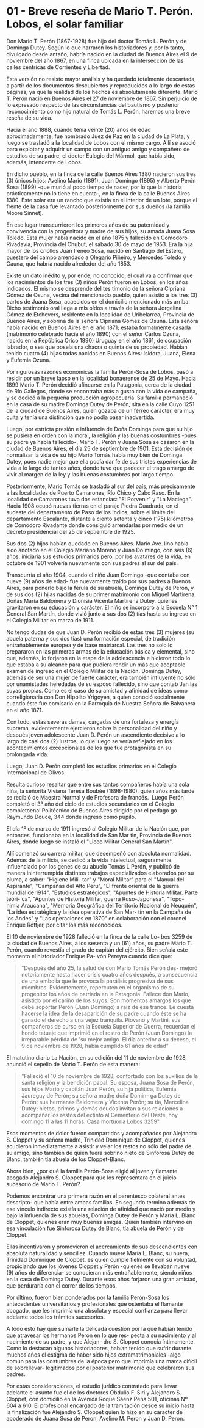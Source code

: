# 01 - Breve reseña de Mario T. Perón. Lobos, el solar familiar

Don Mario T. Perón (1867-1928) fue hijo del doctor Tomás L. Perón y de Dominga Dutey. 
Según lo que narraron los historiadores y, por lo tanto, divulgado desde antaño, habría nacido en la ciudad de Buenos Aires el 9 de noviembre del año 1867, en una finca ubicada en la intersección de las calles céntricas de Corrientes y Libertad.

Esta versión no resiste mayor análisis y ha quedado totalmente descartada, a partir de los documentos descubiertos y reproducidos a lo largo de estas páginas, ya que la realidad de los hechos es absolutamente diferente. 
Mario T. Perón nació en Buenos Aires el 27 de noviembre de 1867. 
Sin perjuicio de lo expresado respecto de las circunstancias del bautismo y posterior reconocimiento como hijo natural de Tomás L. Perón, haremos una breve reseña de su vida.

Hacia el año 1888, cuando tenía veinte (20) años de edad aproximadamente, fue nombrado Juez de Paz en la ciudad de La Plata, y luego se trasladó a la localidad de Lobos con el mismo cargo. 
Allí se asoció para explotar y adquirir un campo con un antiguo amigo y compañero de estudios de su padre, el doctor Eulogio del Mármol, que había sido, además, intendente de Lobos.

En dicho pueblo, en la finca de la calle Buenos Aires 1380 nacieron sus tres (3) únicos hijos: Avelino Mario (1891), Juan Domingo (1895) y Alberto Perón Sosa (1899) -que murió al poco tiempo de nacer, por lo que la historia prácticamente no lo tiene en cuenta-, en la finca de la calle Buenos Aires 1380. 
Este solar era un rancho que existía en el interior de un lote, porque el frente de la casa fue levantado posteriormente por sus dueños (la familia Moore Sinnet).

En ese lugar transcurrieron los primeros años de su paternidad y convivencia con la progenitora y madre de sus hijos, su amada Juana Sosa Toledo. 
Esta mujer había nacido en el año 1875 y fallecido en Comodoro Rivadavia, Provincia del Chubut, el sábado 30 de mayo de 1953. 
Era la hija mayor de los criollos Juan Ireneo Sosa, nacido en Santiago del Estero, puestero del campo arrendado a Olegario Piñeiro, y Mercedes Toledo y Gauna, que habría nacido alrededor del año 1853.

Existe un dato inédito y, por ende, no conocido, el cual va a confirmar que los nacimientos de los tres (3) niños Perón fueron en Lobos, en los años indicados. 
El mismo se desprende del tes timonio de la señora Cipriana Gómez de Osuna, vecina del mencionado pueblo, quien asistió a los tres (3) partos de Juana Sosa, acaecidos en el domicilio mencionado más arriba.
Dicho testimonio oral llega a mis oídos a través de la señora Jorgelina Gómez de Etchevers, residente en la localidad de Uribelarrea, Provincia de Buenos Aires, y sobrina de la señora Cipriana Gómez de Osuna. 
Esta señora había nacido en Buenos Aires en el año 1871; estaba formalmente casada (matrimonio celebrado hacia el año 1890) con el señor Carlos Ozuna, nacido en la República Orico 1890) Uruguay en el año 1861, de ocupación labrador, o sea que poseía una chacra o quinta de su propiedad. 
Habían tenido cuatro (4) hijas todas nacidas en Buenos Aires: Isidora, Juana, Elena y Eufemia Ozuna.

Por rigurosas razones económicas la familia Perón-Sosa de Lobos, pasó a residir por un breve lapso en la localidad bonaerense de 25 de Mayo. 
Hacia 1899 Mario T. Perón decidió afincarse en la Patagonia, cerca de la ciudad de Río Gallegos, donde se encontraba más a gusto con la vida de campaña, y se dedicó a la pequeña producción agropecuaria. 
Su familia permaneció en la casa de su madre Dominga Dutey de Perón, sita en la calle Cuyo 1251 de la ciudad de Buenos Aires, quien gozaba de un férreo carácter, era muy culta y tenía una distinción que no podía pasar inadvertida.

Luego, por estricta presión e influencia de Doña Dominga para que su hijo se pusiera en orden con la moral, la religión y las buenas costumbres -pues su padre ya había fallecido-, Mario T. Perón y Juana Sosa se casaron en la ciudad de Buenos Aires, el día 25 de septiembre de 1901. 
Esta decisión de normalizar la vida de su hijo Mario Tomás habla muy bien de Dominga Dutey, pues nadie mejor que ella podía dar fe de sus tristes experiencias de vida a lo largo de tantos años, donde tuvo que padecer el trago amargo de vivir al margen de la ley y las buenas costumbres por largo tiempo.

Posteriormente, Mario Tomás se trasladó al sur del país, más precisamente a las localidades de Puerto Camarones, Río Chico y Cabo Raso. 
En la localidad de Camarones tuvo dos estancias: "El Porvenir" y "La Maciega". 
Hacia 1908 ocupó nuevas tierras en el paraje Piedra Cuadrada, en el sudeste del departamento de Paso de los Indios, sobre el límite del departamento Escalante, distante a ciento setenta y cinco (175) kilómetros de Comodoro Rivadante donde consiguió arrendarlas por medio de un decreto presidencial del 25 de septiembre de 1925.

Sus dos (2) hijos habían quedado en Buenos Aires. Mario Ave. lino había sido anotado en el Colegio Mariano Moreno y Juan Do mingo, con seis (6) años, iniciaría sus estudios primarios pero, por los avatares de la vida, en octubre de 1901 volvería nuevamente con sus padres al sur del país.

Transcurría el año 1904, cuando el niño Juan Domingo -que contaba con nueve (9) años de edad- fue nuevamente traído por sus padres a Buenos Aires, 
para ponerlo bajo la férula de su abuela, Dominga Dutey de Perón, y de sus dos (2) hijas nacidas de su primer matrimonio con Miguel Martirena, Doñas María Baldomera y Dionisia Vicenta Martirena Dutey, quienes gravitaron en su educación y carácter. 
El niño se incorporó a la Escuela N° 1 General San Martín, donde vivió junto a sus dos (2) tías hasta su ingreso en el Colegio Militar en marzo de 1911.

No tengo dudas de que Juan D. Perón recibió de estas tres (3) mujeres (su abuela paterna y sus dos tías) una formación especial, de tradición entrañablemente europea y de base matriarcal. 
Las tres no solo lo prepararon en las primeras armas de la educación básica y elemental, sino que, además, lo forjaron en la etapa de la adolescencia e hicieron todo lo que estaba a su alcance para que pudiera rendir un más que aceptable examen de ingreso en el Colegio Militar de la Nación. 
Dominga Dutey, además de ser una mujer de fuerte carácter, era también influyente по sólo por unamistades heredadas de su esposo fallecido, sino que contab Jan las suyas propias. 
Como es el caso de su amistad y afinidad de ideas como correligionaria con Don Hipólito Yrigoyen, a quien conoció socialmente cuando éste fue comisario en la Parroquia de Nuestra Señora de Balvanera en el año 1871.

Con todo, estas severas damas, cargadas de una fortaleza y energía suprema, evidentemente ejercieron sobre la personalidad del niño y después joven adolescente Juan D. Perón un ascendiente decisivo a lo largo de casi dos (2) lustros, lo que luego se vería reflejado en los acontecimientos excepcionales de los que fue protagonista en su prolongada vida.

Luego, Juan D. Perón completó los estudios primarios en el Colegio Internacional de Olivos. 

Resulta curioso resaltar que entre sus tantos compañeros había una sola niña, la señorita Viviana Teresa Boubée (1898-1980), quien años más tarde se recibió de Maestra Normal y de Profesora de francés. 
Luego Perón completó el 3º año del ciclo de estudios secundarios en el Colegio completoenal Politécnico de Buenos Aires dirigido por el pedago go Raymundo Douce, 344 donde ingresó como pupilo.

El día 1º de marzo de 1911 ingresó al Colegio Militar de la Nación que, por entonces, funcionaba en la localidad de San Mar tin, Provincia de Buenos Aires, donde luego se instaló el "Liceo Militar General San Martín".

Allí comenzó su carrera militar, que desempeñó con absoluta normalidad. Además de la milicia, se dedicó a la vida intelectual, seguramente influenciado por los genes de su abuelo Tomás L Perón, y publicó de manera ininterrumpida distintos trabajos especializados elaborados por su pluma, a saber: "Higiene Mili- tar" y "Moral Militar" para el "Manual del Aspirante", "Campañas del Alto Peru", "El frente oriental de la guerra mundial de 1914". "Estudios estratégicos", "Apuntes de Historia Militar. Parte teóri- ca", "Apuntes de Historia Militar, guerra Ruso-Japonesa", "Topo- nimia Araucana", "Memoria Geográfica del Territorio Nacional de Neuquén", "La idea estratégica y la idea operativa de San Mar- tín en la Campaña de los Andes" y "Las operaciones en 1870" en colaboración con el coronel Enrique Röttjer, por citar los más reconocidos.

El 10 de noviembre de 1928 falleció en la finca de la calle Lo- bos 3259 de la ciudad de Buenos Aires, a los sesenta y un (61) años, su padre Mario T. Perón, cuando revestía el grado de capitán del ejército. Bien señala este momento el historiador Enrique Pa- vón Pereyra cuando dice que:

> "Después del año 25, la salud de don Mario Tomás Perón des- mejoró notoriamente hasta hacer crisis cuatro años después, a consecuencia de una embolia que le provoca la parálisis progresiva de sus miembros.
> Evidentemente, repercuten en el organismo de su progenitor los años de patriada en la Patagonia.
> Fallece don Mario, asistido por el cariño de los suyos.
> Son momentos amargos los que debe soportar Perón (Juan Domingo) a raíz de ese trance.
> Le cuesta hacerse la idea de la desaparición de su padre cuando éste se ha ganado el derecho a una vejez tranquila.
> Piovano y Martini, sus compañeros de curso en la Escuela Superior de Guerra, recuerdan el hondo tatuaje que imprimió en el rostro de Perón (Juan Domingo) la irreparable pérdida de 'su mejor amigo.
> El día anterior a su deceso, el 9 de noviembre de 1928, había cumplido 61 años de edad"

El matutino diario La Nación, en su edición del 11 de noviembre de 1928, anunció el sepelio de Mario T. Perón de esta manera:

> "Falleció el 10 de noviembre de 1928, confortado con los auxilios de la santa religión y la bendición papal.
> Su esposa, Juana Sosa de Perón, sus hijos Mario y capitán Juan Perón, su hija politica, Eufemia Jaureguy de Perón;
> su señora madre doña Domin- ga Dutey de Perón; sus hermanas Baldomera y Vicenta Perón;
> su tía, Marcelina Dutey; nietos, primos y demás deudos invitan a sus relaciones a acompañar los restos del extinto al Cementerio del Oeste, hoy domingo 11 a las 11 horas.
> Casa mortuoria Lobos 3259"

Esos momentos de dolor fueron compartidos y acompañados por Alejandro S. Cloppet y su señora madre, Trinidad Dominique de Cloppet, quienes acudieron inmediatamente a asistir y velar los restos no sólo del padre de su amigo, sino también de quien fuera sobrino nieto de Sinforosa Dutey de Blanc, también tía abuela de los Cloppet-Blanc.

Ahora bien, ¿por qué la familia Perón-Sosa eligió al joven y flamante abogado Alejandro S. Cloppet para que los representara en el juicio sucesorio de Mario T. Perón?

Podemos encontrar una primera razón en el parentesco colateral antes descripto- que había entre ambas familias. En segundo termino además de ese vínculo indirecto existía una relación de afinidad que nació por medio y bajo la influencia de sus abuelas, Dominga Dutey de Perón y María L. Blanc de Cloppet, quienes eran muy buenas amigas. 
Quien también intervino en esa vinculación fue Sinforosa Dutey de Blanc, tía abuela de Perón y de Cloppet.

Ellas incentivaron y promovieron el acercamiento de sus descendientes con absoluta naturalidad y sencillez. 
Cuando muere María L. Blanc, su nuera, Trinidad Dominique de Cloppet, es quien cumple fielmente con su voluntad, propiciando que los jóvenes Cloppet y Perón -quienes se llevaban nueve (9) años de diferencia- se conocieran más entrañablemente, siendo niños en la casa de Dominga Dutey. 
Durante esos años forjaron una gran amistad, que perduraría con el correr de los tiempos.

Por último, fueron bien ponderados por la familia Perón-Sosa los antecedentes universitarios y profesionales que ostentaba el flamante abogado, que les imprimía una absoluta y especial confianza para llevar adelante todos los trámites sucesorios.

A todo esto hay que sumarle la delicada cuestión por la que habían tenido que atravesar los hermanos Perón en lo que res- pecta a su nacimiento y al nacimiento de su padre, y que Alejan- dro S. Cloppet conocía íntimamente. Como lo destacan algunos historiadores, habían tenido que sufrir durante muchos años el estigma de haber sido hijos extramatrimoniales -algo común para las costumbres de la época pero que imprimía una marca difícil de sobrellevar- legitimados por el posterior matrimonio que celebraron sus padres.

Por estas consideraciones, el estudio jurídico contratado para llevar adelante el asunto fue el de los doctores Obdulio F. Siri y Alejandro S. Cloppet, con domicilio en la Avenida Roque Sáenz Peña 501, oficinas Nº 604 a 610. 
El profesional encargado de la tramitación desde su inicio hasta la finalización fue Alejandro S. Cloppet quien lo hizo en su caracter de apoderado de Juana Sosa de Peron, Avelino M. Peron y Juan D. Peron.
